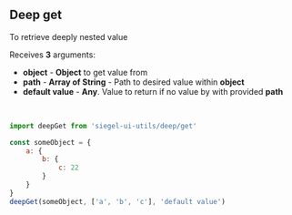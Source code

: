 ## Deep get

To retrieve deeply nested value

Receives **3** arguments:
- **object** - **Object** to get value from
- **path** - **Array of String** - Path to desired value within **object**
- **default value** - **Any**. Value to return if no value by with provided **path**

<br />

```js
import deepGet from 'siegel-ui-utils/deep/get'

const someObject = {
    a: {
        b: {
            c: 22
        }
    }
}
deepGet(someObject, ['a', 'b', 'c'], 'default value')
```